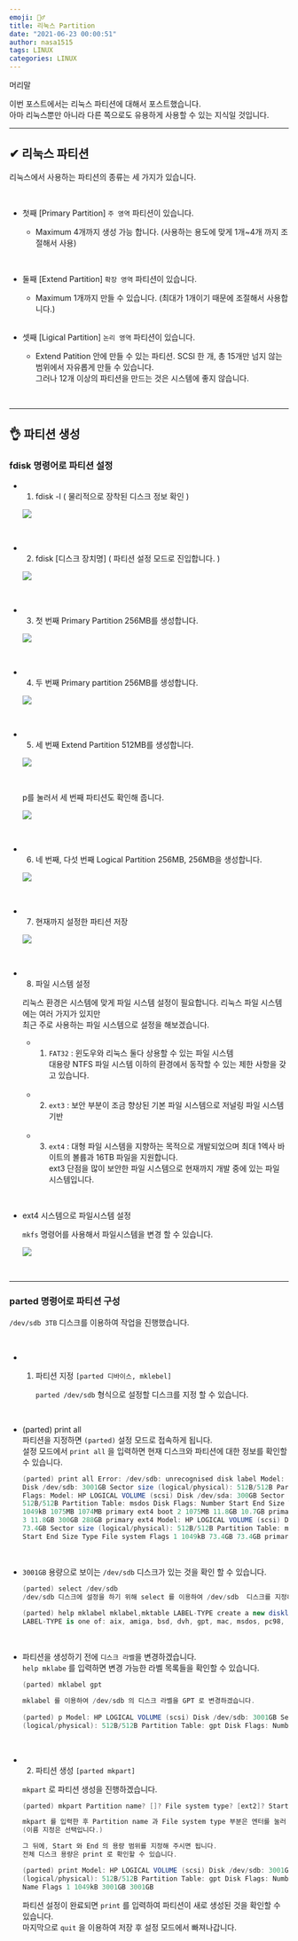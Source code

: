 ```yaml
---
emoji: 🤦‍♂️
title: 리눅스 Partition
date: "2021-06-23 00:00:51"
author: nasa1515
tags: LINUX
categories: LINUX
---
```


머리말  

이번 포스트에서는 리눅스 파티션에 대해서 포스트했습니다.  
아마 리눅스뿐만 아니라 다른 쪽으로도 유용하게 사용할 수 있는 지식일 것입니다.

---

## ✔ 리눅스 파티션
	
리눅스에서 사용하는 파티션의 종류는 세 가지가 있습니다.

<br/>

* 첫째 [Primary Partition] ``주 영역`` 파티션이 있습니다.
	

	- Maximum 4개까지 생성 가능 합니다. (사용하는 용도에 맞게 1개~4개 까지 조절해서 사용)

<br/>

* 둘째 [Extend Partition] ``확장 영역`` 파티션이 있습니다.

	- Maximum 1개까지 만들 수 있습니다. (최대가 1개이기 때문에 조절해서 사용합니다.)

	<br/>
	
* 셋째 [Ligical Partition] ``논리 영역`` 파티션이 있습니다.

	- Extend Patition 안에 만들 수 있는 파티션. SCSI 한 개, 총 15개만 넘지 않는 범위에서 자유롭게 만들 수 있습니다.  
	 그러나 12개 이상의 파티션을 만드는 것은 시스템에 좋지 않습니다.
	

<br/>


---

## 👌 파티션 생성


### fdisk 명령어로 파티션 설정


* 1. fdisk -l ( 물리적으로 장착된 디스크 정보 확인 )

	![](https://k.kakaocdn.net/dn/dzx1fC/btqve5Y0jEK/Ym8BGQ4C8enE6yYzkePl51/img.png)

<br/>

* 2. fdisk [디스크 장치명] ( 파티션 설정 모드로 진입합니다. )

	![](https://k.kakaocdn.net/dn/B91Zs/btqvehexIkG/5ykfzKgx7hck6RVaKmKKr0/img.png)

<br/>

* 3. 첫 번째 Primary Partition 256MB를 생성합니다.

	![](https://k.kakaocdn.net/dn/sAxvA/btqvhuKmkRj/mI7mIOggg8ATNpEQSCQEp1/img.png)

<br/>

* 4. 두 번째 Primary partition 256MB를 생성합니다.

	![](https://k.kakaocdn.net/dn/boicL6/btqvgFyCLUC/KIgFBjjDNgzj75TeMCPcP0/img.png)

<br/>

* 5. 세 번째 Extend Partition 512MB를 생성합니다.

	![](https://k.kakaocdn.net/dn/chdcZh/btqvgF6vaa5/PPSlKCzb9KGHZiol7nZl1k/img.png)



	<br/>

	p를 눌러서 세 번째 파티션도 확인해 줍니다.  

	![](https://k.kakaocdn.net/dn/KtaKT/btqvb6dNF4C/EDU4NkiNRJznqDOMj9qPk1/img.png)

<br/>

* 6. 네 번째, 다섯 번째 Logical Partition 256MB, 256MB을 생성합니다.

	![](https://k.kakaocdn.net/dn/nHHCO/btqvcfPdO3i/KDK9rXghMdlkHCepj93nIk/img.png)

<br/>

* 7. 현재까지 설정한 파티션 저장

	![](https://k.kakaocdn.net/dn/KAxKB/btqvf37E4R1/54BMjrJQr5TWMKgU4La47K/img.png)

<br/>

* 8. 파일 시스템 설정  

	리눅스 환경은 시스템에 맞게 파일 시스템 설정이 필요합니다. 리눅스 파일 시스템에는 여러 가지가 있지만  
	최근 주로 사용하는 파일 시스템으로 설정을 해보겠습니다.


	* 1. ``FAT32`` : 윈도우와 리눅스 둘다 상용할 수 있는 파일 시스템    
			대용량 NTFS 파일 시스템 이하의 환경에서 동작할 수 있는 제한 사항을 갖고 있습니다.  

	<br/>

	* 2. ``ext3`` : 보안 부분이 조금 향상된 기본 파일 시스템으로 저널링 파일 시스템 기반  

	<br/>

	* 3. ``ext4`` : 대형 파일 시스템을 지향하는 목적으로 개발되었으며 최대 1엑사 바이트의 볼륨과 16TB 파일을 지원합니다.  
	ext3 단점을 많이 보안한 파일 시스템으로 현재까지 개발 중에 있는 파일 시스템입니다.

<br/>


* ext4 시스템으로 파일시스템 설정

    ``mkfs`` 명령어를 사용해서 파일시스템을 변경 할 수 있습니다.

    ![](https://k.kakaocdn.net/dn/zTAL0/btqveiq9XB2/TbA6hI64uZbB3dd7lz7lD0/img.png)


<br/>

---


### parted 명령어로 파티션 구성  

``/dev/sdb 3TB`` 디스크를 이용하여 작업을 진행했습니다.


<br/>

* 1. 파티션 지정 ``[parted 디바이스, mklebel]``

	 ``parted /dev/sdb`` 형식으로 설정할 디스크를 지정 할 수 있습니다.
	

<br/>

* (parted) print all  
    파티션을 지정하면 ``(parted)`` 설정 모드로 접속하게 됩니다.  
    설정 모드에서 ``print all`` 을 입력하면 현재 디스크와 파티션에 대한 정보를 확인할 수 있습니다.

    ```cs
    (parted) print all Error: /dev/sdb: unrecognised disk label Model: HP LOGICAL VOLUME (scsi)
    Disk /dev/sdb: 3001GB Sector size (logical/physical): 512B/512B Partition Table: unknown Disk
    Flags: Model: HP LOGICAL VOLUME (scsi) Disk /dev/sda: 300GB Sector size (logical/physical):
    512B/512B Partition Table: msdos Disk Flags: Number Start End Size Type File system Flags 1
    1049kB 1075MB 1074MB primary ext4 boot 2 1075MB 11.8GB 10.7GB primary linux-swap(v1)
    3 11.8GB 300GB 288GB primary ext4 Model: HP LOGICAL VOLUME (scsi) Disk /dev/sdc:
    73.4GB Sector size (logical/physical): 512B/512B Partition Table: msdos Disk Flags: Number
    Start End Size Type File system Flags 1 1049kB 73.4GB 73.4GB primary xf
	```

<br/>

* ``3001GB`` 용량으로 보이는 ``/dev/sdb`` 디스크가 있는 것을 확인 할 수 있습니다.
	
	```cs
	(parted) select /dev/sdb
	/dev/sdb 디스크에 설정을 하기 위해 select 를 이용하여 /dev/sdb  디스크를 지정하겠습니다.
	   
	(parted) help mklabel mklabel,mktable LABEL-TYPE create a new disklabel (partition table)
	LABEL-TYPE is one of: aix, amiga, bsd, dvh, gpt, mac, msdos, pc98, sun, loop
	```

<br/>

* 파티션을 생성하기 전에 ``디스크 라벨``을 변경하겠습니다.  
	``help mklabe`` 를 입력하면 변경 가능한 라벨 목록들을 확인할 수 있습니다.

	```cs
	(parted) mklabel gpt

	mklabel 를 이용하여 /dev/sdb 의 디스크 라벨을 GPT 로 변경하겠습니다.
	  
	(parted) p Model: HP LOGICAL VOLUME (scsi) Disk /dev/sdb: 3001GB Sector size 	
	(logical/physical): 512B/512B Partition Table: gpt Disk Flags: Number Start End Size File system Name Flags  
	```

<br/>

* 2. 파티션 생성 ``[parted mkpart]``

	``mkpart`` 로 파티션 생성을 진행하겠습니다.  

	```cs      
	(parted) mkpart Partition name? []? File system type? [ext2]? Start? 1 End? 3001GB

	mkpart 를 입력한 후 Partition name 과 File system type 부분은 엔터를 눌러 넘어갈 수 있습니다.
	(이름 지정은 선택입니다.)

	그 뒤에, Start 와 End 의 용량 범위를 지정해 주시면 됩니다. 
	전체 디스크 용량은 print 로 확인할 수 있습니다.

	(parted) print Model: HP LOGICAL VOLUME (scsi) Disk /dev/sdb: 3001GB Sector size 
	(logical/physical): 512B/512B Partition Table: gpt Disk Flags: Number Start End Size File system 	
	Name Flags 1 1049kB 3001GB 3001GB
	```
	 
    파티션 설정이 완료되면 ``print`` 를 입력하여 파티션이 새로 생성된 것을 확인할 수 있습니다.  
	마지막으로 ``quit`` 을 이용하여 저장 후 설정 모드에서 빠져나갑니다.

<br/>


```toc
```